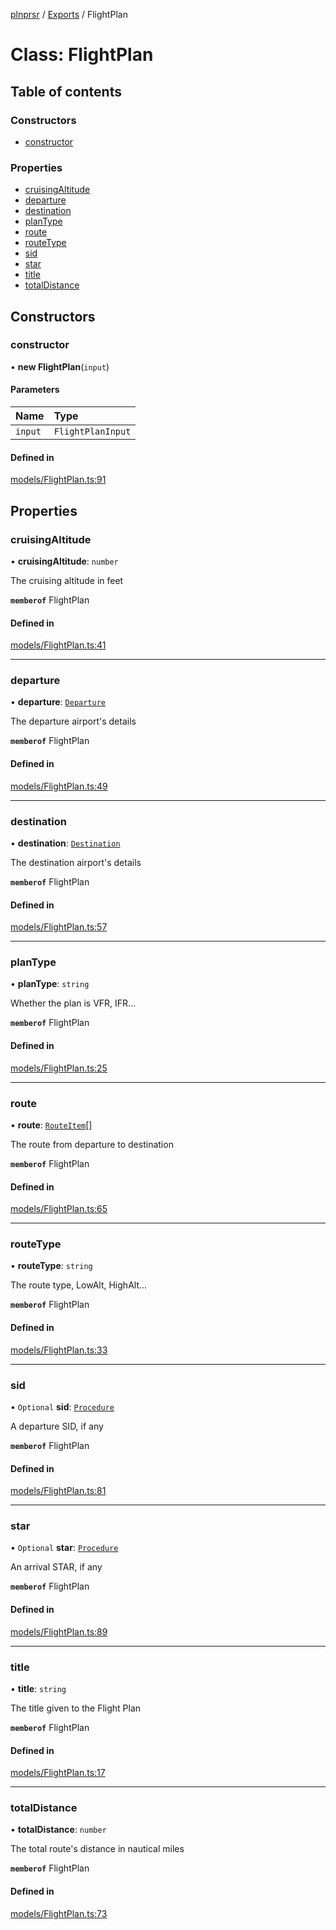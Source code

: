 [plnprsr](../README.md) / [Exports](../modules.md) / FlightPlan

# Class: FlightPlan

## Table of contents

### Constructors

- [constructor](FlightPlan.md#constructor)

### Properties

- [cruisingAltitude](FlightPlan.md#cruisingaltitude)
- [departure](FlightPlan.md#departure)
- [destination](FlightPlan.md#destination)
- [planType](FlightPlan.md#plantype)
- [route](FlightPlan.md#route)
- [routeType](FlightPlan.md#routetype)
- [sid](FlightPlan.md#sid)
- [star](FlightPlan.md#star)
- [title](FlightPlan.md#title)
- [totalDistance](FlightPlan.md#totaldistance)

## Constructors

### constructor

• **new FlightPlan**(`input`)

#### Parameters

| Name | Type |
| :------ | :------ |
| `input` | `FlightPlanInput` |

#### Defined in

[models/FlightPlan.ts:91](https://github.com/alrico88/plnprsr/blob/master/src/models/FlightPlan.ts#L91)

## Properties

### cruisingAltitude

• **cruisingAltitude**: `number`

The cruising altitude in feet

**`memberof`** FlightPlan

#### Defined in

[models/FlightPlan.ts:41](https://github.com/alrico88/plnprsr/blob/master/src/models/FlightPlan.ts#L41)

___

### departure

• **departure**: [`Departure`](Departure.md)

The departure airport's details

**`memberof`** FlightPlan

#### Defined in

[models/FlightPlan.ts:49](https://github.com/alrico88/plnprsr/blob/master/src/models/FlightPlan.ts#L49)

___

### destination

• **destination**: [`Destination`](Destination.md)

The destination airport's details

**`memberof`** FlightPlan

#### Defined in

[models/FlightPlan.ts:57](https://github.com/alrico88/plnprsr/blob/master/src/models/FlightPlan.ts#L57)

___

### planType

• **planType**: `string`

Whether the plan is VFR, IFR...

**`memberof`** FlightPlan

#### Defined in

[models/FlightPlan.ts:25](https://github.com/alrico88/plnprsr/blob/master/src/models/FlightPlan.ts#L25)

___

### route

• **route**: [`RouteItem`](RouteItem.md)[]

The route from departure to destination

**`memberof`** FlightPlan

#### Defined in

[models/FlightPlan.ts:65](https://github.com/alrico88/plnprsr/blob/master/src/models/FlightPlan.ts#L65)

___

### routeType

• **routeType**: `string`

The route type, LowAlt, HighAlt...

**`memberof`** FlightPlan

#### Defined in

[models/FlightPlan.ts:33](https://github.com/alrico88/plnprsr/blob/master/src/models/FlightPlan.ts#L33)

___

### sid

• `Optional` **sid**: [`Procedure`](Procedure.md)

A departure SID, if any

**`memberof`** FlightPlan

#### Defined in

[models/FlightPlan.ts:81](https://github.com/alrico88/plnprsr/blob/master/src/models/FlightPlan.ts#L81)

___

### star

• `Optional` **star**: [`Procedure`](Procedure.md)

An arrival STAR, if any

**`memberof`** FlightPlan

#### Defined in

[models/FlightPlan.ts:89](https://github.com/alrico88/plnprsr/blob/master/src/models/FlightPlan.ts#L89)

___

### title

• **title**: `string`

The title given to the Flight Plan

**`memberof`** FlightPlan

#### Defined in

[models/FlightPlan.ts:17](https://github.com/alrico88/plnprsr/blob/master/src/models/FlightPlan.ts#L17)

___

### totalDistance

• **totalDistance**: `number`

The total route's distance in nautical miles

**`memberof`** FlightPlan

#### Defined in

[models/FlightPlan.ts:73](https://github.com/alrico88/plnprsr/blob/master/src/models/FlightPlan.ts#L73)
